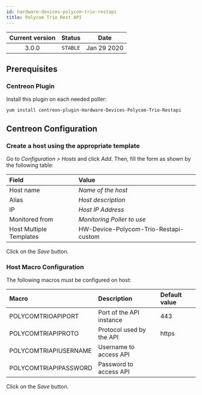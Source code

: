 ```yaml
---
id: hardware-devices-polycom-trio-restapi
title: Polycom Trio Rest API
---
```


| Current version | Status | Date |
| :-: | :-: | :-: |
| 3.0.0 | `STABLE` | Jan 29 2020 |

## Prerequisites

### Centreon Plugin

Install this plugin on each needed poller:

``` shell
yum install centreon-plugin-Hardware-Devices-Polycom-Trio-Restapi
```

## Centreon Configuration

### Create a host using the appropriate template

Go to *Configuration \> Hosts* and click *Add*. Then, fill the form as shown by the following table:

| Field                   | Value                                 |
| :---------------------- | :------------------------------------ |
| Host name               | *Name of the host*                    |
| Alias                   | *Host description*                    |
| IP                      | *Host IP Address*                     |
| Monitored from          | *Monitoring Poller to use*            |
| Host Multiple Templates | HW-Device-Polycom-Trio-Restapi-custom |

Click on the *Save* button.

### Host Macro Configuration

The following macros must be configured on host:

| Macro                 | Description              | Default value |
| :-------------------- | :----------------------- | :------------ |
| POLYCOMTRIOAPIPORT    | Port of the API instance | 443           |
| POLYCOMTRIAPIPROTO    | Protocol used by the API | https         |
| POLYCOMTRIAPIUSERNAME | Username to access API   |               |
| POLYCOMTRIAPIPASSWORD | Password to access API   |               |

Click on the *Save* button.

